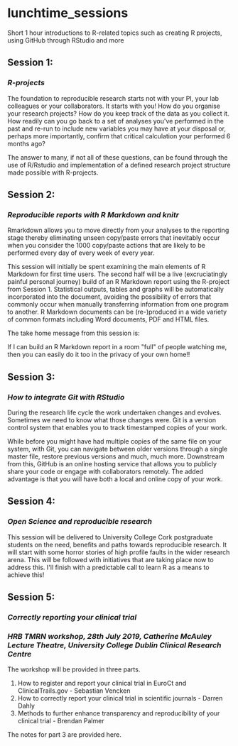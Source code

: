 # lunchtime_sessions

Short 1 hour introductions to R-related topics such as creating R projects, using GitHub through RStudio and more 

## **Session 1:**
### *R-projects*

The foundation to reproducible research starts not with your PI, your lab colleagues or your collaborators. It starts with you! How do you organise your research projects? How do you keep track of the data as you collect it. How readily can you go back to a set of analyses you've performed in the past and re-run to include new variables you may have at your disposal or, perhaps more importantly, confirm that critical calculation your performed 6 months ago?

The answer to many, if not all of these questions, can be found through the use of R/Rstudio and implementation of a defined research project structure made possible with R-projects.

## **Session 2:**
### *Reproducible reports with R Markdown and knitr*

Rmarkdown allows you to move directly from your analyses to the reporting stage thereby eliminating unseen copy/paste errors that inevitably occur when you consider the 1000 copy/paste actions that are likely to be performed every day of every week of every year.

This session will initially be spent examining the main elements of R Markdown for first time users. The second half will be a live (excruciatingly painful personal journey) build of an R Markdown report using the R-project from Session 1. Statistical outputs, tables and graphs will be automatically incorporated into the document, avoiding the possibility of errors that commonly occur when manually transferring information from one program to another. R Markdown documents can be (re-)produced in a wide variety of common formats including Word documents, PDF and HTML files.

The take home message from this session is: 

If I can build an R Markdown report in a room "full" of people watching me, then you can easily do it too in the privacy of your own home!!

## **Session 3:**
### *How to integrate Git with RStudio*

During the research life cycle the work undertaken changes and evolves. Sometimes we need to know what those changes were. Git is a version control system that enables you to track timestamped copies of your work. 

While before you might have had multiple copies of the same file on your system, with Git, you can navigate between older versions through a single master file, restore previous versions and much, much more. Downstream from this, GitHub is an online hosting service that allows you to publicly share your code or engage with collaborators remotely. The added advantage is that you will have both a local and online copy of your work.

## **Session 4:**
### *Open Science and reproducible research*

This session will be delivered to University College Cork postgraduate students on the need, benefits and paths towards reproducible research. It will start with some horror stories of high profile faults in the wider research arena. This will be followed with initiatives that are taking place now to address this. I'll finish with a predictable call to learn R as a means to achieve this!  

## **Session 5:**
### *Correctly reporting your clinical trial*

### *HRB TMRN workshop, 28th July 2019, Catherine McAuley Lecture Theatre, University College Dublin Clinical Research Centre*

The workshop will be provided in three parts.
1. How to register and report your clinical trial in EuroCt and ClinicalTrails.gov - Sebastian Vencken
2. How to correctly report your clinical trial in scientific journals - Darren Dahly
3. Methods to further enhance transparency and reproducibility of your clinical trial - Brendan Palmer

The notes for part 3 are provided here.

 

